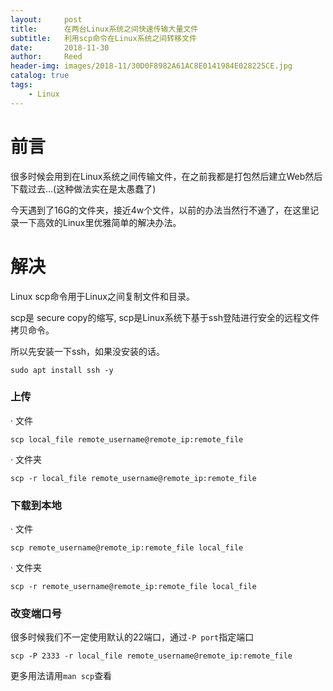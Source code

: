 ```yaml
---
layout:     post
title:      在两台Linux系统之间快速传输大量文件
subtitle:   利用scp命令在Linux系统之间转移文件
date:       2018-11-30
author:     Reed
header-img: images/2018-11/30D0F8982A61AC8E0141984E028225CE.jpg
catalog: true
tags:
    - Linux
---
```

# 前言
很多时候会用到在Linux系统之间传输文件，在之前我都是打包然后建立Web然后下载过去...(这种做法实在是太愚蠢了)

今天遇到了16G的文件夹，接近4w个文件，以前的办法当然行不通了，在这里记录一下高效的Linux里优雅简单的解决办法。

# 解决
Linux scp命令用于Linux之间复制文件和目录。

scp是 secure copy的缩写, scp是Linux系统下基于ssh登陆进行安全的远程文件拷贝命令。

所以先安装一下ssh，如果没安装的话。
```
sudo apt install ssh -y
```
### 上传
· 文件
```
scp local_file remote_username@remote_ip:remote_file 
```
· 文件夹
```
scp -r local_file remote_username@remote_ip:remote_file 
```
### 下载到本地
· 文件
```
scp remote_username@remote_ip:remote_file local_file
```
· 文件夹
```
scp -r remote_username@remote_ip:remote_file local_file
```
### 改变端口号

很多时候我们不一定使用默认的22端口，通过`-P port`指定端口
```
scp -P 2333 -r local_file remote_username@remote_ip:remote_file 
```
更多用法请用`man scp`查看